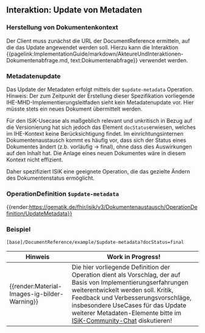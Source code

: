 ## Interaktion: Update von Metadaten

### Herstellung von Dokumentenkontext
Der Client muss zunächst die URL der DocumentReference ermitteln, auf die das Update angewendet werden soll. Hierzu kann die Interaktion {{pagelink:ImplementationGuide/markdown/AkteureUndInteraktionen-Dokumentenabfrage.md, text:Dokumentenabfrage}} verwendet werden.

### Metadatenupdate
Das Update der Metadaten erfolgt mittels der `$update-metadata` Operation.
Hinweis: Der zum Zeitpunkt der Erstellung dieser Spezifikation vorliegende IHE-MHD-Implementierungsleitfaden sieht kein Metadatenupdate vor. Hier müsste stets ein neues Dokument übermittelt werden.

Für den ISiK-Usecase als maßgeblich relevant und unkritisch in Bezug auf die Versionierung hat sich jedoch das Element `docStatus`erwiesen, welches im IHE-Kontext keine Berücksichtigung findet. Im einrichtungsinternen Dokumentenaustausch kommt es häufig vor, dass sich der Status eines Dokumentes ändert (z.b. vorläufig -> final), ohne dass dies Auswirkungen auf den Inhalt hat. Die Anlage eines neuen Dokumentes wäre in diesem Kontext nicht effizient.

Daher spezifiziert ISiK eine geeignete Operation, die das gezielte Ändern des Dokumentenstatus ermöglicht.

### OperationDefinition `$update-metadata`

{{render:https://gematik.de/fhir/isik/v3/Dokumentenaustausch/OperationDefinition/UpdateMetadata}}

### Beispiel 

    [base]/DocumentReference/example/$update-metadata?docStatus=final


| Hinweis | Work in Progress!|
|---------|---------------------|
| {{render:Material-Images-ig-bilder-Warning}} | Die hier vorliegende Definition der Operation dient als Vorschlag, der auf Basis von Implementierungserfahrungen weiterentwickelt werden soll. Kritik, Feedback und Verbesserungsvorschläge, insbesondere UseCases für das Update weiterer Metadaten-Elemente bitte im [ISiK-Community-Chat](https://chat.fhir.org/#narrow/stream/287581-german.2Fisik) diskutieren! |